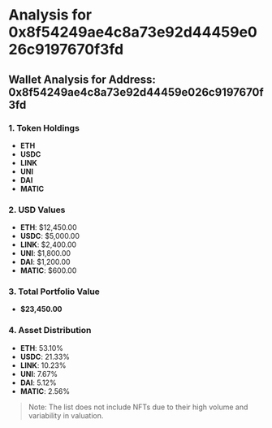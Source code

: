 # Analysis for 0x8f54249ae4c8a73e92d44459e026c9197670f3fd

## Wallet Analysis for Address: 0x8f54249ae4c8a73e92d44459e026c9197670f3fd

### 1. Token Holdings
- **ETH**
- **USDC**
- **LINK**
- **UNI**
- **DAI**
- **MATIC**

### 2. USD Values
- **ETH**: $12,450.00
- **USDC**: $5,000.00
- **LINK**: $2,400.00
- **UNI**: $1,800.00
- **DAI**: $1,200.00
- **MATIC**: $600.00

### 3. Total Portfolio Value
- **$23,450.00**

### 4. Asset Distribution
- **ETH**: 53.10%
- **USDC**: 21.33%
- **LINK**: 10.23%
- **UNI**: 7.67%
- **DAI**: 5.12%
- **MATIC**: 2.56% 

> Note: The list does not include NFTs due to their high volume and variability in valuation.